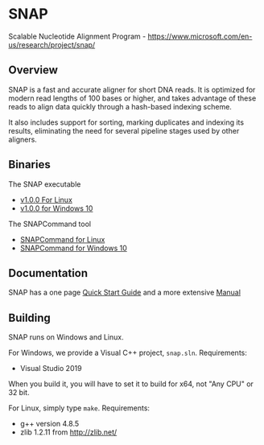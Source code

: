 # SNAP

Scalable Nucleotide Alignment Program - <https://www.microsoft.com/en-us/research/project/snap/>

## Overview

SNAP is a fast and accurate aligner for short DNA reads. It is optimized for
modern read lengths of 100 bases or higher, and takes advantage of these reads
to align data quickly through a hash-based indexing scheme.

It also includes support for sorting, marking duplicates and indexing its results, eliminating the 
need for several pipeline stages used by other aligners.

## Binaries

The SNAP executable
- [v1.0.0 For Linux](https://1drv.ms/u/s!AhuEg_0yZD86hcpYCkpLlDktZnVaow?e=YX60aF)
- [v1.0.0 for Windows 10](https://1drv.ms/u/s!AhuEg_0yZD86hcpZQUgOEMrmA5qaLA?e=6FYxAv)

The SNAPCommand tool
- [SNAPCommand for Linux](https://1drv.ms/u/s!AhuEg_0yZD86hcpdvv0ZBdB1BqF57g?e=IHVbq2>)
- [SNAPCommand for Windows 10](https://1drv.ms/u/s!AhuEg_0yZD86hcpaSLKPRGJ6dcvVgA?e=vXH8y6)


## Documentation

SNAP has a one page [Quick Start Guide](https://1drv.ms/b/s!AhuEg_0yZD86hcpcvhSwRyDwk1Ru0Q?e=uAMJXV) and a more extensive [Manual](https://1drv.ms/b/s!AhuEg_0yZD86hcpblUt-muHKYsG8fA?e=R8ogug)

## Building

SNAP runs on Windows and Linux.

For Windows, we provide a Visual C++ project, `snap.sln`. Requirements:
- Visual Studio 2019

When you build it, you will have to set it to build for x64, not "Any CPU" or 32 bit.

For Linux, simply type `make`. Requirements:
- g++ version 4.8.5
- zlib 1.2.11 from http://zlib.net/


